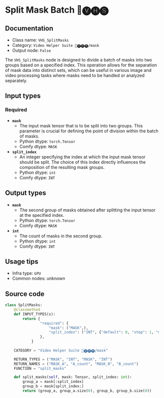 # Split Mask Batch 🎥🅥🅗🅢
## Documentation
- Class name: `VHS_SplitMasks`
- Category: `Video Helper Suite 🎥🅥🅗🅢/mask`
- Output node: `False`

The `VHS_SplitMasks` node is designed to divide a batch of masks into two groups based on a specified index. This operation allows for the separation of mask data into distinct sets, which can be useful in various image and video processing tasks where masks need to be handled or analyzed separately.
## Input types
### Required
- **`mask`**
    - The input mask tensor that is to be split into two groups. This parameter is crucial for defining the point of division within the batch of masks.
    - Python dtype: `torch.Tensor`
    - Comfy dtype: `MASK`
- **`split_index`**
    - An integer specifying the index at which the input mask tensor should be split. The choice of this index directly influences the composition of the resulting mask groups.
    - Python dtype: `int`
    - Comfy dtype: `INT`
## Output types
- **`mask`**
    - The second group of masks obtained after splitting the input tensor at the specified index.
    - Python dtype: `torch.Tensor`
    - Comfy dtype: `MASK`
- **`int`**
    - The count of masks in the second group.
    - Python dtype: `int`
    - Comfy dtype: `INT`
## Usage tips
- Infra type: `GPU`
- Common nodes: unknown


## Source code
```python
class SplitMasks:
    @classmethod
    def INPUT_TYPES(s):
        return {
                "required": {
                    "mask": ("MASK",),
                    "split_index": ("INT", {"default": 0, "step": 1, "min": -99999999999}),
                },
            }
    
    CATEGORY = "Video Helper Suite 🎥🅥🅗🅢/mask"

    RETURN_TYPES = ("MASK", "INT", "MASK", "INT")
    RETURN_NAMES = ("MASK_A", "A_count", "MASK_B", "B_count")
    FUNCTION = "split_masks"

    def split_masks(self, mask: Tensor, split_index: int):
        group_a = mask[:split_index]
        group_b = mask[split_index:]
        return (group_a, group_a.size(0), group_b, group_b.size(0))

```
